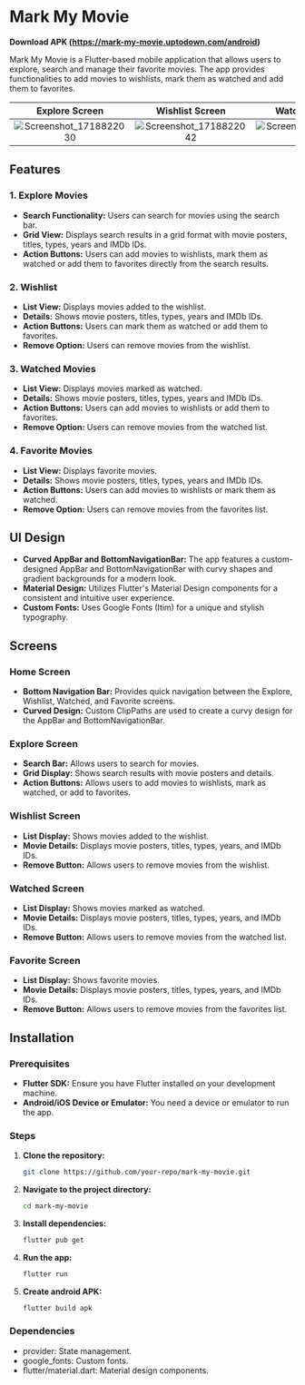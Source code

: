 # Mark My Movie
**Download APK (https://mark-my-movie.uptodown.com/android)**

Mark My Movie is a Flutter-based mobile application that allows users to explore, search and manage their favorite movies. The app provides functionalities to add movies to wishlists, mark them as watched and add them to favorites.

|                                                      Explore Screen                                                       |                                                      Wishlist Screen                                                      |                                                      Watched Screen                                                       |                                                      Favorite Screen                                                      |
| :-----------------------------------------------------------------------------------------------------------------------: | :-----------------------------------------------------------------------------------------------------------------------: | :-----------------------------------------------------------------------------------------------------------------------: | :-----------------------------------------------------------------------------------------------------------------------: |
| ![Screenshot_1718822030](https://github.com/Mamun1113/Mark-My-Movie/assets/66373332/af72add8-be76-49c9-a73a-f96757fce603) | ![Screenshot_1718822042](https://github.com/Mamun1113/Mark-My-Movie/assets/66373332/fcbe215d-cc60-420b-b211-719d95738269) | ![Screenshot_1718822045](https://github.com/Mamun1113/Mark-My-Movie/assets/66373332/51bbc256-a5ca-45a1-b1d2-e4321aa50fae) | ![Screenshot_1718822048](https://github.com/Mamun1113/Mark-My-Movie/assets/66373332/4f9b3c27-f7d1-4922-913e-8a830a46ae97) |

## Features

### 1. Explore Movies

- **Search Functionality:** Users can search for movies using the search bar.
- **Grid View:** Displays search results in a grid format with movie posters, titles, types, years and IMDb IDs.
- **Action Buttons:** Users can add movies to wishlists, mark them as watched or add them to favorites directly from the search results.

### 2. Wishlist

- **List View:** Displays movies added to the wishlist.
- **Details:** Shows movie posters, titles, types, years and IMDb IDs.
- **Action Buttons:** Users can mark them as watched or add them to favorites.
- **Remove Option:** Users can remove movies from the wishlist.

### 3. Watched Movies

- **List View:** Displays movies marked as watched.
- **Details:** Shows movie posters, titles, types, years and IMDb IDs.
- **Action Buttons:** Users can add movies to wishlists or add them to favorites.
- **Remove Option:** Users can remove movies from the watched list.

### 4. Favorite Movies

- **List View:** Displays favorite movies.
- **Details:** Shows movie posters, titles, types, years and IMDb IDs.
- **Action Buttons:** Users can add movies to wishlists or mark them as watched.
- **Remove Option:** Users can remove movies from the favorites list.

## UI Design

- **Curved AppBar and BottomNavigationBar:** The app features a custom-designed AppBar and BottomNavigationBar with curvy shapes and gradient backgrounds for a modern look.
- **Material Design:** Utilizes Flutter's Material Design components for a consistent and intuitive user experience.
- **Custom Fonts:** Uses Google Fonts (Itim) for a unique and stylish typography.

## Screens

### Home Screen

- **Bottom Navigation Bar:** Provides quick navigation between the Explore, Wishlist, Watched, and Favorite screens.
- **Curved Design:** Custom ClipPaths are used to create a curvy design for the AppBar and BottomNavigationBar.

### Explore Screen

- **Search Bar:** Allows users to search for movies.
- **Grid Display:** Shows search results with movie posters and details.
- **Action Buttons:** Allows users to add movies to wishlists, mark as watched, or add to favorites.

### Wishlist Screen

- **List Display:** Shows movies added to the wishlist.
- **Movie Details:** Displays movie posters, titles, types, years, and IMDb IDs.
- **Remove Button:** Allows users to remove movies from the wishlist.

### Watched Screen

- **List Display:** Shows movies marked as watched.
- **Movie Details:** Displays movie posters, titles, types, years, and IMDb IDs.
- **Remove Button:** Allows users to remove movies from the watched list.

### Favorite Screen

- **List Display:** Shows favorite movies.
- **Movie Details:** Displays movie posters, titles, types, years, and IMDb IDs.
- **Remove Button:** Allows users to remove movies from the favorites list.

## Installation

### Prerequisites

- **Flutter SDK:** Ensure you have Flutter installed on your development machine.
- **Android/iOS Device or Emulator:** You need a device or emulator to run the app.

### Steps

1. **Clone the repository:**
   ```bash
   git clone https://github.com/your-repo/mark-my-movie.git
   ```
2. **Navigate to the project directory:**

   ```bash
   cd mark-my-movie
   ```

3. **Install dependencies:**

   ```bash
   flutter pub get
   ```

4. **Run the app:**
   ```bash
   flutter run
   ```
5. **Create android APK:**
   ```bash
   flutter build apk
   ```

### Dependencies

- provider: State management.
- google_fonts: Custom fonts.
- flutter/material.dart: Material design components.

